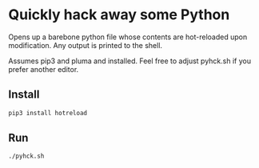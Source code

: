 # Quickly hack away some Python

Opens up a barebone python file whose contents are hot-reloaded upon modification. Any output is printed to the shell.

Assumes pip3 and pluma and installed. Feel free to adjust pyhck.sh if you prefer another editor.

## Install

```bash
pip3 install hotreload
```

## Run

```bash
./pyhck.sh
```
